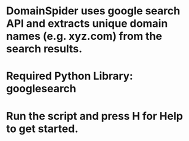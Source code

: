 # DomainSpider uses google search API and extracts unique domain names (e.g. xyz.com) from the search results.
# Required Python Library: googlesearch
# Run the script and press H for Help to get started.
